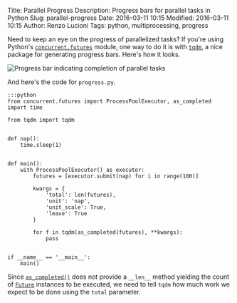 Title: Parallel Progress
Description: Progress bars for parallel tasks in Python
Slug: parallel-progress
Date: 2016-03-11 10:15
Modified: 2016-03-11 10:15
Author: Renzo Lucioni
Tags: python, multiprocessing, progress

Need to keep an eye on the progress of parallelized tasks? If you're using Python's [`concurrent.futures`](https://docs.python.org/3/library/concurrent.futures.html) module, one way to do it is with [`tqdm`](https://pypi.python.org/pypi/tqdm), a nice package for generating progress bars. Here's how it looks.

![Progress bar indicating completion of parallel tasks]({filename}/images/progress.gif)

And here's the code for `progress.py`.

    :::python
    from concurrent.futures import ProcessPoolExecutor, as_completed
    import time

    from tqdm import tqdm


    def nap():
        time.sleep(1)


    def main():
        with ProcessPoolExecutor() as executor:
            futures = [executor.submit(nap) for i in range(100)]

            kwargs = {
                'total': len(futures),
                'unit': 'nap',
                'unit_scale': True,
                'leave': True
            }

            for f in tqdm(as_completed(futures), **kwargs):
                pass


    if __name__ == '__main__':
        main()


Since [`as_completed()`](https://docs.python.org/3/library/concurrent.futures.html#concurrent.futures.as_completed) does not provide a `__len__` method yielding the count of [`Future`](https://docs.python.org/3/library/concurrent.futures.html#concurrent.futures.Future) instances to be executed, we need to tell `tqdm` how much work we expect to be done using the `total` parameter.
